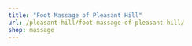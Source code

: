 ```yaml
---
title: "Foot Massage of Pleasant Hill"
url: /pleasant-hill/foot-massage-of-pleasant-hill/
shop: massage
---
```

